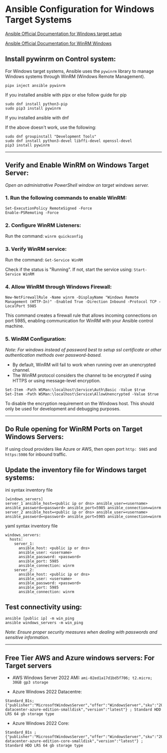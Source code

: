 # **Ansible Configuration for Windows Target Systems**

[Ansible Official Documentation for Windows target setup](https://docs.ansible.com/ansible/latest/os_guide/windows_setup.html)

[Ansible Official Documentation for WinRM Windows](https://docs.ansible.com/ansible/latest/os_guide/windows_winrm.html)

## Install pywinrm on Control system:

For Windows target systems, Ansible uses the `pywinrm` library to manage Windows systems through WinRM (Windows Remote Management).

```
pipx inject ansible pywinrm
```
If you installed ansible with pipx or else follow guide for pip

```
sudo dnf install python3-pip
sudo pip3 install pywinrm
```
If you installed ansible with dnf

If the above doesn't work, use the following:
```
sudo dnf groupinstall "Development Tools"
sudo dnf install python3-devel libffi-devel openssl-devel
pip3 install pywinrm
```
---

## Verify and Enable WinRM on Windows Target Server:

*Open an administrative PowerShell window on target windows server.*

### 1. Run the following commands to enable WinRM:
```
Set-ExecutionPolicy RemoteSigned -Force
Enable-PSRemoting -Force
```

### 2. Configure WinRM Listeners:

Run the command: `winrm quickconfig`

### 3. Verify WinRM service:

Run the command: `Get-Service WinRM`

Check if the status is "Running". If not, start the service using: `Start-Service WinRM`

### 4. Allow WinRM through Windows Firewall:

```
New-NetFirewallRule -Name winrm -DisplayName "Windows Remote Management (HTTP-In)" -Enabled True -Direction Inbound -Protocol TCP -LocalPort 5985
```
This command creates a firewall rule that allows incoming connections on port 5985, enabling communication for WinRM with your Ansible control machine.

### 5. WinRM Configuration:

*Note: For windows instead of password best to setup ssl certificate or other authentication methods over password-based.*

-  By default, WinRM will fail to work when running over an unencrypted channel. 
-  The WinRM protocol considers the channel to be encrypted if using HTTPS or using message-level encryption.

```
Set-Item -Path WSMan:\localhost\Service\Auth\Basic -Value $true
Set-Item -Path WSMan:\localhost\Service\AllowUnencrypted -Value $true
```
To disable the encryption requirement on the Windows host. This should only be used for development and debugging purposes.

---


## Do Rule opening for WinRM Ports on Target Windows Servers:

If using cloud providers like Azure or AWS, then open port `http: 5985` and `https:5986` for inbound traffic.

## Update the inventory file for Windows target systems:

ini syntax inventory file
```
[windows_servers]
server_1 ansible_host=<public ip or dns> ansible_user=<username> ansible_password=<password> ansible_port=5985 ansible_connection=winrm
server_2 ansible_host=<public ip or dns> ansible_user=<username> ansible_password=<password> ansible_port=5985 ansible_connection=winrm
```

yaml syntax inventory file
```
windows_servers:
  hosts:
    server_1:
      ansible_host: <public ip or dns>
      ansible_user: <username>
      ansible_password: <password>
      ansible_port: 5985
      ansible_connection: winrm
    server_2:
      ansible_host: <public ip or dns>
      ansible_user: <username>
      ansible_password: <password>
      ansible_port: 5985
      ansible_connection: winrm
```
## Test connectivity using:
```
ansible [public ip] -m win_ping
ansible windows_servers -m win_ping
```
*Note: Ensure proper security measures when dealing with passwords and sensitive information.*

---

## Free Tier AWS and Azure windows servers: For Target servers

-  AWS Windows Server 2022 AMI: `ami-02ed1a17d1bd5f706; t2.micro; 30GB gp3 storage`

-  Azure Windows 2022 Datacentre: 
```
Standard_B1s; {"publisher":"MicrosoftWindowsServer","offer":"WindowsServer","sku":"2022-datacenter-azure-edition-smalldisk","version":"latest"} ; Standard HDD LRS 64 gb storage type 
```
-  Azure Windows 2022 Core:
```
Standard_B1s ; {"publisher":"MicrosoftWindowsServer","offer":"WindowsServer","sku":"2022-datacenter-azure-edition-core-smalldisk","version":"latest"} ; Standard HDD LRS 64 gb storage type 
```
